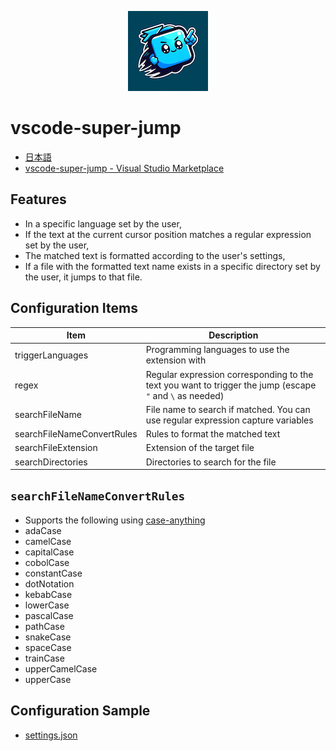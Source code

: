 <p align="center"><img src="https://raw.githubusercontent.com/yuki777/vscode-super-jump/main/icon.png" alt="icon"></p>

# vscode-super-jump
- [日本語](https://github.com/yuki777/vscode-super-jump/blob/main/README.ja.md)
- [vscode-super-jump - Visual Studio Marketplace](https://marketplace.visualstudio.com/items?itemName=YukiAdachi.vscode-super-jump)

## Features
- In a specific language set by the user,
- If the text at the current cursor position matches a regular expression set by the user,
- The matched text is formatted according to the user's settings,
- If a file with the formatted text name exists in a specific directory set by the user, it jumps to that file.

## Configuration Items

| Item                        | Description                                                                                              |
|-----------------------------|----------------------------------------------------------------------------------------------------------|
| triggerLanguages            | Programming languages to use the extension with                                                          |
| regex                       | Regular expression corresponding to the text you want to trigger the jump (escape `"` and `\` as needed) |
| searchFileName              | File name to search if matched. You can use regular expression capture variables                         |
| searchFileNameConvertRules  | Rules to format the matched text                                                                         |
| searchFileExtension         | Extension of the target file                                                                             |
| searchDirectories           | Directories to search for the file                                                                       |

## `searchFileNameConvertRules`
- Supports the following using [case-anything](https://www.npmjs.com/package/case-anything)
- adaCase
- camelCase
- capitalCase
- cobolCase
- constantCase
- dotNotation
- kebabCase
- lowerCase
- pascalCase
- pathCase
- snakeCase
- spaceCase
- trainCase
- upperCamelCase
- upperCase

## Configuration Sample
- [settings.json](https://github.com/yuki777/vscode-super-jump/wiki/settings.json)
